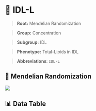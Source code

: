 # 🧪 IDL-L

> **Root:** Mendelian Randomization

> **Group:** Concentration  

> **Subgroup:** IDL

> **Phenotype:** Total-Lipids in IDL  

> **Abbreviations:** `IDL-L`

## 🧬 Mendelian Randomization  

<img src="/MR/Figures/Inverse/IDL-L.png"/>


## 📊 Data Table


<CsvTableMRI src="/MR/Data/Inverse/IDL-L.csv"/>
